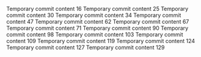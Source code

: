 Temporary commit content 16
Temporary commit content 25
Temporary commit content 30
Temporary commit content 34
Temporary commit content 47
Temporary commit content 62
Temporary commit content 67
Temporary commit content 71
Temporary commit content 90
Temporary commit content 98
Temporary commit content 103
Temporary commit content 109
Temporary commit content 119
Temporary commit content 124
Temporary commit content 127
Temporary commit content 129
